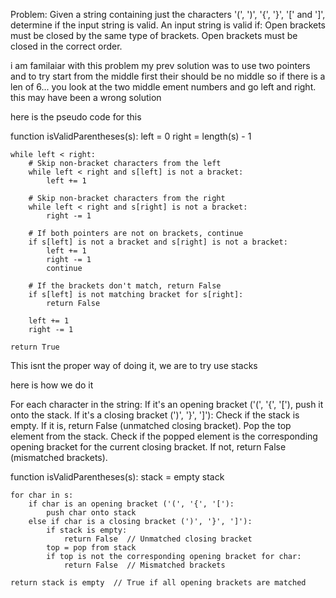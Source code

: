 Problem: Given a string containing just the characters '(', ')', '{', '}', '[' and ']', determine if the input string is valid. An input string is valid if:
Open brackets must be closed by the same type of brackets.
Open brackets must be closed in the correct order.


i am familaiar with this problem my prev solution was to use two pointers and to try start from the middle first their should be no middle so if there is a len of 6... you look at the two middle ement numbers and go left and right. this may have been a wrong solution 


here is the pseudo code for this 

function isValidParentheses(s):
    left = 0
    right = length(s) - 1

    while left < right:
        # Skip non-bracket characters from the left
        while left < right and s[left] is not a bracket:
            left += 1
        
        # Skip non-bracket characters from the right
        while left < right and s[right] is not a bracket:
            right -= 1

        # If both pointers are not on brackets, continue
        if s[left] is not a bracket and s[right] is not a bracket:
            left += 1
            right -= 1
            continue
        
        # If the brackets don't match, return False
        if s[left] is not matching bracket for s[right]:
            return False
        
        left += 1
        right -= 1

    return True


This isnt the proper way of doing it, we are to try use stacks 

here is how we do it 

For each character in the string:
If it's an opening bracket ('(', '{', '['), push it onto the stack.
If it's a closing bracket (')', '}', ']'):
Check if the stack is empty. If it is, return False (unmatched closing bracket).
Pop the top element from the stack.
Check if the popped element is the corresponding opening bracket for the current closing bracket. If not, return False (mismatched brackets).


function isValidParentheses(s):
    stack = empty stack

    for char in s:
        if char is an opening bracket ('(', '{', '['):
            push char onto stack
        else if char is a closing bracket (')', '}', ']'):
            if stack is empty:
                return False  // Unmatched closing bracket
            top = pop from stack
            if top is not the corresponding opening bracket for char:
                return False  // Mismatched brackets

    return stack is empty  // True if all opening brackets are matched
